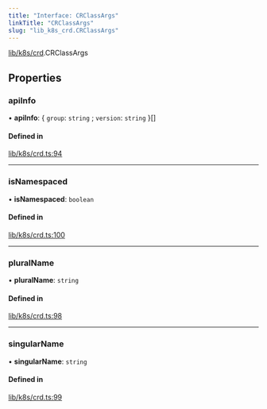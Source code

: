 ```yaml
---
title: "Interface: CRClassArgs"
linkTitle: "CRClassArgs"
slug: "lib_k8s_crd.CRClassArgs"
---
```


[lib/k8s/crd](../modules/lib_k8s_crd.md).CRClassArgs

## Properties

### apiInfo

• **apiInfo**: { `group`: `string` ; `version`: `string`  }[]

#### Defined in

[lib/k8s/crd.ts:94](https://github.com/headlamp-k8s/headlamp/blob/b0236780/frontend/src/lib/k8s/crd.ts#L94)

___

### isNamespaced

• **isNamespaced**: `boolean`

#### Defined in

[lib/k8s/crd.ts:100](https://github.com/headlamp-k8s/headlamp/blob/b0236780/frontend/src/lib/k8s/crd.ts#L100)

___

### pluralName

• **pluralName**: `string`

#### Defined in

[lib/k8s/crd.ts:98](https://github.com/headlamp-k8s/headlamp/blob/b0236780/frontend/src/lib/k8s/crd.ts#L98)

___

### singularName

• **singularName**: `string`

#### Defined in

[lib/k8s/crd.ts:99](https://github.com/headlamp-k8s/headlamp/blob/b0236780/frontend/src/lib/k8s/crd.ts#L99)
